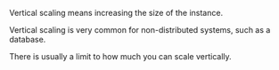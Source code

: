 Vertical scaling means increasing the size of the instance.

Vertical scaling is very common for non-distributed systems, such as a database.

There is usually a limit to how much you can scale vertically.